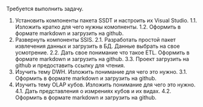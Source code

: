 Требуется выполнить задачу.
1. Установить компоненты пакета SSDT и настроить их Visual Studio.
1.1. Изложить кратко для чего нужны комопненты.
1.2. Оформить в формате markdown и загрузить на github.
2. Развернуть компоненты SSIS.
2.1. Разработать простой пакет извлечения данных и загрузить в БД. Данные выбрать на свое усмотрение.
2.2. Дать свое понимание что такое ETL. Оформить в формате markdown и загрузить на github.
3.3. Проект загрузить на github и предоставить ссылку для чтения.
3. Изучить тему DWH. Изложить понимание для чего это нужно.
3.1. Оформить в формате markdown и загрузить на github.
4. Изучить тему OLAP кубов. Изложить понимание для чего это нужно.
4.1. Дать представления о измрениях кубов и их видах.
4.2. Оформить в формате markdown и загрузить на github.